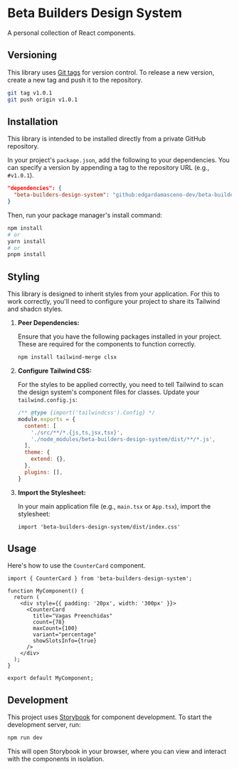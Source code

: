 # Beta Builders Design System

A personal collection of React components.

## Versioning

This library uses [Git tags](https://git-scm.com/book/en/v2/Git-Basics-Tagging) for version control. To release a new version, create a new tag and push it to the repository.

```bash
git tag v1.0.1
git push origin v1.0.1
```

## Installation

This library is intended to be installed directly from a private GitHub repository.

In your project's `package.json`, add the following to your dependencies. You can specify a version by appending a tag to the repository URL (e.g., `#v1.0.1`).

```json
"dependencies": {
  "beta-builders-design-system": "github:edgardamasceno-dev/beta-builders-design-system#v1.0.1"
}
```

Then, run your package manager's install command:

```bash
npm install
# or
yarn install
# or
pnpm install
```

## Styling

This library is designed to inherit styles from your application. For this to work correctly, you'll need to configure your project to share its Tailwind and shadcn styles.

1.  **Peer Dependencies:**

    Ensure that you have the following packages installed in your project. These are required for the components to function correctly.

    ```bash
    npm install tailwind-merge clsx
    ```

2.  **Configure Tailwind CSS:**

    For the styles to be applied correctly, you need to tell Tailwind to scan the design system's component files for classes. Update your `tailwind.config.js`:

    ```js
    /** @type {import('tailwindcss').Config} */
    module.exports = {
      content: [
        './src/**/*.{js,ts,jsx,tsx}',
        './node_modules/beta-builders-design-system/dist/**/*.js',
      ],
      theme: {
        extend: {},
      },
      plugins: [],
    }
    ```

3.  **Import the Stylesheet:**

    In your main application file (e.g., `main.tsx` or `App.tsx`), import the stylesheet:

    ```tsx
    import 'beta-builders-design-system/dist/index.css'
    ```

## Usage

Here's how to use the `CounterCard` component.

```tsx
import { CounterCard } from 'beta-builders-design-system';

function MyComponent() {
  return (
    <div style={{ padding: '20px', width: '300px' }}>
      <CounterCard
        title="Vagas Preenchidas"
        count={78}
        maxCount={100}
        variant="percentage"
        showSlotsInfo={true}
      />
    </div>
  );
}

export default MyComponent;
```

## Development

This project uses [Storybook](https://storybook.js.org/) for component development. To start the development server, run:

```bash
npm run dev
```

This will open Storybook in your browser, where you can view and interact with the components in isolation.
